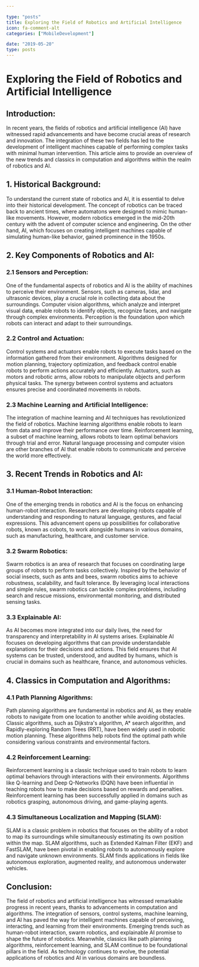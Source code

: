 ```yaml
---

type: "posts"
title: Exploring the Field of Robotics and Artificial Intelligence
icon: fa-comment-alt
categories: ["MobileDevelopment"]

date: "2019-05-20"
type: posts
---
```





# Exploring the Field of Robotics and Artificial Intelligence

## Introduction:

In recent years, the fields of robotics and artificial intelligence (AI) have witnessed rapid advancements and have become crucial areas of research and innovation. The integration of these two fields has led to the development of intelligent machines capable of performing complex tasks with minimal human intervention. This article aims to provide an overview of the new trends and classics in computation and algorithms within the realm of robotics and AI.

## 1. Historical Background:

To understand the current state of robotics and AI, it is essential to delve into their historical development. The concept of robotics can be traced back to ancient times, where automatons were designed to mimic human-like movements. However, modern robotics emerged in the mid-20th century with the advent of computer science and engineering. On the other hand, AI, which focuses on creating intelligent machines capable of simulating human-like behavior, gained prominence in the 1950s.

## 2. Key Components of Robotics and AI:

### 2.1 Sensors and Perception:

One of the fundamental aspects of robotics and AI is the ability of machines to perceive their environment. Sensors, such as cameras, lidar, and ultrasonic devices, play a crucial role in collecting data about the surroundings. Computer vision algorithms, which analyze and interpret visual data, enable robots to identify objects, recognize faces, and navigate through complex environments. Perception is the foundation upon which robots can interact and adapt to their surroundings.

### 2.2 Control and Actuation:

Control systems and actuators enable robots to execute tasks based on the information gathered from their environment. Algorithms designed for motion planning, trajectory optimization, and feedback control enable robots to perform actions accurately and efficiently. Actuators, such as motors and robotic arms, allow robots to manipulate objects and perform physical tasks. The synergy between control systems and actuators ensures precise and coordinated movements in robots.

### 2.3 Machine Learning and Artificial Intelligence:

The integration of machine learning and AI techniques has revolutionized the field of robotics. Machine learning algorithms enable robots to learn from data and improve their performance over time. Reinforcement learning, a subset of machine learning, allows robots to learn optimal behaviors through trial and error. Natural language processing and computer vision are other branches of AI that enable robots to communicate and perceive the world more effectively.

## 3. Recent Trends in Robotics and AI:

### 3.1 Human-Robot Interaction:

One of the emerging trends in robotics and AI is the focus on enhancing human-robot interaction. Researchers are developing robots capable of understanding and responding to natural language, gestures, and facial expressions. This advancement opens up possibilities for collaborative robots, known as cobots, to work alongside humans in various domains, such as manufacturing, healthcare, and customer service.

### 3.2 Swarm Robotics:

Swarm robotics is an area of research that focuses on coordinating large groups of robots to perform tasks collectively. Inspired by the behavior of social insects, such as ants and bees, swarm robotics aims to achieve robustness, scalability, and fault tolerance. By leveraging local interactions and simple rules, swarm robotics can tackle complex problems, including search and rescue missions, environmental monitoring, and distributed sensing tasks.

### 3.3 Explainable AI:

As AI becomes more integrated into our daily lives, the need for transparency and interpretability in AI systems arises. Explainable AI focuses on developing algorithms that can provide understandable explanations for their decisions and actions. This field ensures that AI systems can be trusted, understood, and audited by humans, which is crucial in domains such as healthcare, finance, and autonomous vehicles.

## 4. Classics in Computation and Algorithms:

### 4.1 Path Planning Algorithms:

Path planning algorithms are fundamental in robotics and AI, as they enable robots to navigate from one location to another while avoiding obstacles. Classic algorithms, such as Dijkstra's algorithm, A* search algorithm, and Rapidly-exploring Random Trees (RRT), have been widely used in robotic motion planning. These algorithms help robots find the optimal path while considering various constraints and environmental factors.

### 4.2 Reinforcement Learning:

Reinforcement learning is a classic technique used to train robots to learn optimal behaviors through interactions with their environments. Algorithms like Q-learning and Deep Q-Networks (DQN) have been influential in teaching robots how to make decisions based on rewards and penalties. Reinforcement learning has been successfully applied in domains such as robotics grasping, autonomous driving, and game-playing agents.

### 4.3 Simultaneous Localization and Mapping (SLAM):

SLAM is a classic problem in robotics that focuses on the ability of a robot to map its surroundings while simultaneously estimating its own position within the map. SLAM algorithms, such as Extended Kalman Filter (EKF) and FastSLAM, have been pivotal in enabling robots to autonomously explore and navigate unknown environments. SLAM finds applications in fields like autonomous exploration, augmented reality, and autonomous underwater vehicles.

## Conclusion:

The field of robotics and artificial intelligence has witnessed remarkable progress in recent years, thanks to advancements in computation and algorithms. The integration of sensors, control systems, machine learning, and AI has paved the way for intelligent machines capable of perceiving, interacting, and learning from their environments. Emerging trends such as human-robot interaction, swarm robotics, and explainable AI promise to shape the future of robotics. Meanwhile, classics like path planning algorithms, reinforcement learning, and SLAM continue to be foundational pillars in the field. As technology continues to evolve, the potential applications of robotics and AI in various domains are boundless.